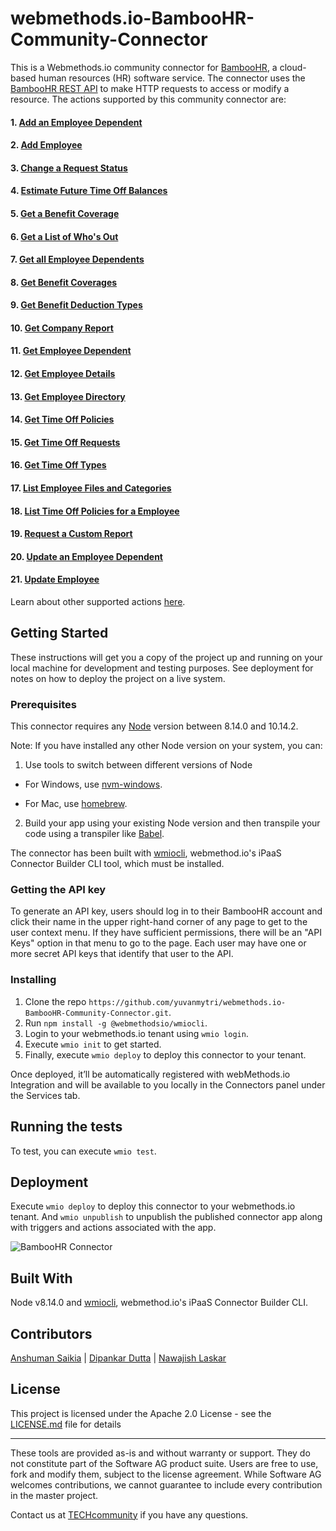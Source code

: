 # webmethods.io-BambooHR-Community-Connector
This is a Webmethods.io community connector for [BambooHR](https://en.wikipedia.org/wiki/BambooHR), a cloud-based human resources (HR) software service. The connector uses the [BambooHR REST API](https://documentation.bamboohr.com/reference#get-employee-dependents-1) to make HTTP requests to access or modify a resource. The actions supported by this community connector are:

#### 1. [Add an Employee Dependent](https://documentation.bamboohr.com/reference#add-employee-dependent-1)
#### 2. [Add Employee](https://documentation.bamboohr.com/reference#add-employee-1)
#### 3. [Change a Request Status](https://documentation.bamboohr.com/reference#time-off-change-a-request-status-1)
#### 4. [Estimate Future Time Off Balances](https://documentation.bamboohr.com/reference#estimate-future-time-off-balances)
#### 5. [Get a Benefit Coverage](https://documentation.bamboohr.com/reference#get-benefit-coverage-1)
#### 6. [Get a List of Who's Out](https://documentation.bamboohr.com/reference#get-a-list-of-whos-out-1)
#### 7. [Get all Employee Dependents](https://documentation.bamboohr.com/reference#get-employee-dependents-1)
#### 8. [Get Benefit Coverages](https://documentation.bamboohr.com/reference#get-benefit-coverages-1)
#### 9. [Get Benefit Deduction Types](https://documentation.bamboohr.com/reference#get-benefit-deduction-types-1)
#### 10. [Get Company Report](https://documentation.bamboohr.com/reference#get-company-report-1)
#### 11. [Get Employee Dependent](https://documentation.bamboohr.com/reference#get-employee-dependent-1)
#### 12. [Get Employee Details](https://documentation.bamboohr.com/reference#get-employee)
#### 13. [Get Employee Directory](https://documentation.bamboohr.com/reference#get-employees-directory-1)
#### 14. [Get Time Off Policies](https://documentation.bamboohr.com/reference#get-time-off-policies)
#### 15. [Get Time Off Requests](https://documentation.bamboohr.com/reference#time-off-get-time-off-requests-1)
#### 16. [Get Time Off Types](https://documentation.bamboohr.com/reference#get-time-off-types)
#### 17. [List Employee Files and Categories](https://documentation.bamboohr.com/reference#list-employee-files-1)
#### 18. [List Time Off Policies for a Employee](https://documentation.bamboohr.com/reference#time-off-list-time-off-policies-for-employee)
#### 19. [Request a Custom Report](https://documentation.bamboohr.com/reference#request-custom-report-1)
#### 20. [Update an Employee Dependent](https://documentation.bamboohr.com/reference#update-employee-dependent-1)
#### 21. [Update Employee](https://documentation.bamboohr.com/reference#update-employee)

Learn about other supported actions [here](https://documentation.bamboohr.com/reference).

## Getting Started
These instructions will get you a copy of the project up and running on your local machine for development and testing purposes. See deployment for notes on how to deploy the project on a live system.

### Prerequisites
This connector requires any [Node](https://nodejs.org/dist/) version between 8.14.0 and 10.14.2.

Note: If you have installed any other Node version on your system, you can:
1. Use tools to switch between different versions of Node

  - For Windows, use [nvm-windows](https://github.com/coreybutler/nvm-windows#installation--upgrades).
  
  - For Mac, use [homebrew](https://brew.sh/).
2. Build your app using your existing Node version and then transpile your code using a transpiler like [Babel](https://babeljs.io/).

The connector has been built with [wmiocli](https://docs.webmethods.io/integration/developer_guide/connector_builder/#gsc.tab=0), webmethod.io's iPaaS Connector Builder CLI tool, which must be installed. 

### Getting the API key 
To generate an API key, users should log in to their BambooHR account and click their name in the upper right-hand corner of any page to get to the user context menu. If they have sufficient permissions, there will be an "API Keys" option in that menu to go to the page. Each user may have one or more secret API keys that identify that user to the API.

### Installing
1. Clone the repo `https://github.com/yuvanmytri/webmethods.io-BambooHR-Community-Connector.git`.
2. Run `npm install -g @webmethodsio/wmiocli`.
3. Login to your webmethods.io tenant using `wmio login`.
4. Execute `wmio init` to get started.
5. Finally, execute `wmio deploy` to deploy this connector to your tenant.

Once deployed, it’ll be automatically registered with webMethods.io Integration and will be available to you locally in the Connectors panel under the Services tab.

## Running the tests
To test, you can execute `wmio test`.

## Deployment
Execute `wmio deploy` to deploy this connector to your webmethods.io tenant. And `wmio unpublish` to unpublish the published connector app along with triggers and actions associated with the app.

![BambooHR Connector](https://user-images.githubusercontent.com/16189220/74911246-3b403780-53e2-11ea-8789-be34e42a1d4f.png)

## Built With
Node v8.14.0 and [wmiocli](https://docs.webmethods.io/integration/developer_guide/connector_builder/#gsc.tab=0), webmethod.io's iPaaS Connector Builder CLI.

## Contributors
[Anshuman Saikia](https://github.com/anshu96788) |
[Dipankar Dutta](https://github.com/DipankarDDUT) |
[Nawajish Laskar](https://github.com/Nawajish)

## License
This project is licensed under the Apache 2.0 License - see the [LICENSE.md](https://github.com/SoftwareAG/webmethods-microservicesruntime-samples/blob/master/LICENSE) file for details

______________________
These tools are provided as-is and without warranty or support. They do not constitute part of the Software AG product suite. Users are free to use, fork and modify them, subject to the license agreement. While Software AG welcomes contributions, we cannot guarantee to include every contribution in the master project.

Contact us at [TECHcommunity](mailto:technologycommunity@softwareag.com?subject=Github/SoftwareAG) if you have any questions.
